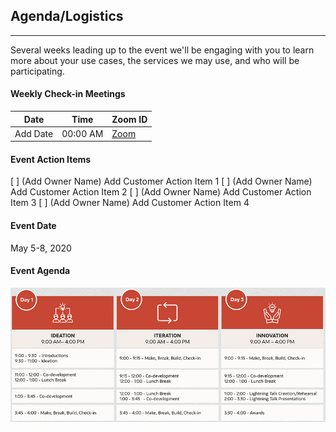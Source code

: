 ## Agenda/Logistics
---

Several weeks leading up to the event we'll be engaging with you to learn more about your use cases, the services we may use, and who will be participating.  

#### Weekly Check-in Meetings

| Date         | Time      | Zoom ID         |
|---           |---        |---              |
| Add Date     | 00:00 AM  | [Zoom](https://oracle.zoom.us/my/frank.baber?pwd=M09zSC9POTBDQWFJUW42NWUrTUN4Zz09) |

#### Event Action Items

[ ] (Add Owner Name) Add Customer Action Item 1
[ ] (Add Owner Name) Add Customer Action Item 2
[ ] (Add Owner Name) Add Customer Action Item 3
[ ] (Add Owner Name) Add Customer Action Item 4

#### Event Date

May 5-8, 2020

#### Event Agenda

![thumbnail of promo](img/event_agenda.jpg)
